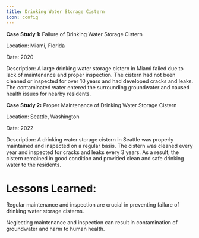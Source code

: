 ```yaml
---
title: Drinking Water Storage Cistern
icon: config
---
```


<b>Case Study 1:</b> Failure of Drinking Water Storage Cistern

Location: Miami, Florida

Date: 2020

Description: A large drinking water storage cistern in Miami failed due to lack of maintenance and proper inspection. The cistern had not been cleaned or inspected for over 10 years and had developed cracks and leaks. The contaminated water entered the surrounding groundwater and caused health issues for nearby residents.

<b>Case Study 2:</b> Proper Maintenance of Drinking Water Storage Cistern

Location: Seattle, Washington
    
Date: 2022
    
Description: A drinking water storage cistern in Seattle was properly maintained and inspected on a regular basis. The cistern was cleaned every year and inspected for cracks and leaks every 3 years. As a result, the cistern remained in good condition and provided clean and safe drinking water to the residents.

# Lessons Learned:

Regular maintenance and inspection are crucial in preventing failure of drinking water storage cisterns.
    
Neglecting maintenance and inspection can result in contamination of groundwater and harm to human health.
